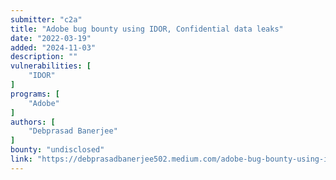 ```yaml
---
submitter: "c2a"
title: "Adobe bug bounty using IDOR, Confidential data leaks"
date: "2022-03-19"
added: "2024-11-03"
description: ""
vulnerabilities: [
    "IDOR"
]
programs: [
    "Adobe"
]
authors: [
    "Debprasad Banerjee"
]
bounty: "undisclosed"
link: "https://debprasadbanerjee502.medium.com/adobe-bug-bounty-using-idor-confidential-data-leaks-f6c55e5143d0"
---
```




